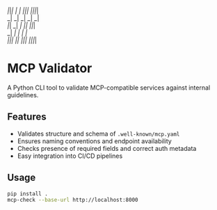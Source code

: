                                         
  _|_|_|  _|    _|    _|_|_|  _|_|_|_|  
_|        _|    _|  _|        _|        
  _|_|    _|    _|    _|_|    _|_|_|    
      _|  _|    _|        _|  _|        
_|_|_|      _|_|    _|_|_|    _|_|_|_|  



# MCP Validator

A Python CLI tool to validate MCP-compatible services against internal guidelines.

## Features

- Validates structure and schema of `.well-known/mcp.yaml`
- Ensures naming conventions and endpoint availability
- Checks presence of required fields and correct auth metadata
- Easy integration into CI/CD pipelines

## Usage

```bash
pip install .
mcp-check --base-url http://localhost:8000
